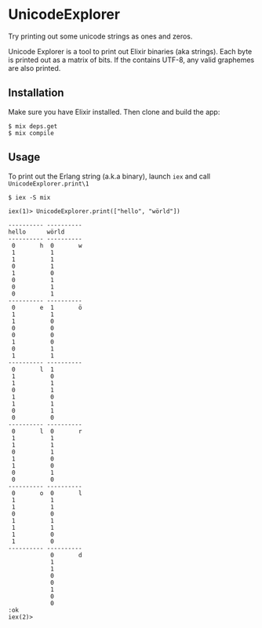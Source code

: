 # UnicodeExplorer

Try printing out some unicode strings as ones and zeros.

Unicode Explorer is a tool to print out Elixir binaries (aka strings). Each byte is
printed out as a matrix of bits. If the contains UTF-8, any valid
graphemes are also printed.


## Installation

Make sure you have Elixir installed. Then clone and build the app:


```
$ mix deps.get
$ mix compile

```

## Usage
To print out the Erlang string (a.k.a binary), launch `iex` and
call `UnicodeExplorer.print\1`

```
$ iex -S mix

iex(1)> UnicodeExplorer.print(["hello", "wörld"])

---------- ---------- 
hello      wörld      
---------- ---------- 
 0       h  0       w 
 1          1         
 1          1         
 0          1         
 1          0         
 0          1         
 0          1         
 0          1         
---------- ---------- 
 0       e  1       ö 
 1          1         
 1          0         
 0          0         
 0          0         
 1          0         
 0          1         
 1          1         
---------- ---------- 
 0       l  1         
 1          0         
 1          1         
 0          1         
 1          0         
 1          1         
 0          1         
 0          0         
---------- ---------- 
 0       l  0       r 
 1          1         
 1          1         
 0          1         
 1          0         
 1          0         
 0          1         
 0          0         
---------- ---------- 
 0       o  0       l 
 1          1         
 1          1         
 0          0         
 1          1         
 1          1         
 1          0         
 1          0         
---------- ---------- 
            0       d 
            1         
            1         
            0         
            0         
            1         
            0         
            0         
:ok
iex(2)>
```


